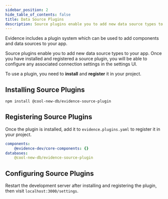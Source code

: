 ```yaml
---
sidebar_position: 2
hide_table_of_contents: false
title: Data Source Plugins
description: Source plugins enable you to add new data source types to your app. 
---
```


Evidence includes a plugin system which can be used to add components and data sources to your app. 

Source plugins enable you to add new data source types to your app. Once you have installed and registered a source plugin, you will be able to configure any associated connection settings in the settings UI.  

To use a plugin, you need to **install** and **register** it in your project.

## Installing Source Plugins 

```bash
npm install @cool-new-db/evidence-source-plugin
```

## Registering Source Plugins 

Once the plugin is installed, add it to `evidence.plugins.yaml` to register it in your project. 

```yaml
components:
    @evidence-dev/core-components: {}
databases: 
    @cool-new-db/evidence-source-plugin
```

## Configuring Source Plugins 

Restart the development server after installing and registering the plugin, then visit `localhost:3000/settings`. 

